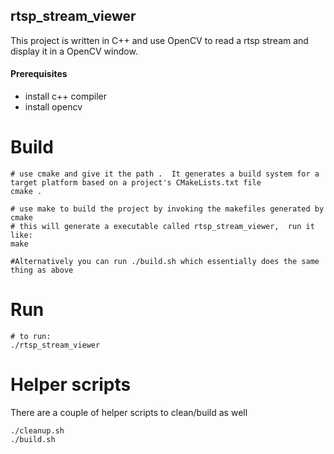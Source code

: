 ## rtsp_stream_viewer
This project is written in C++ and use OpenCV to read a rtsp stream and display it in a OpenCV window. 

#### Prerequisites
- install c++ compiler
- install opencv

# Build
```shell
# use cmake and give it the path .  It generates a build system for a target platform based on a project's CMakeLists.txt file
cmake .

# use make to build the project by invoking the makefiles generated by cmake 
# this will generate a executable called rtsp_stream_viewer,  run it like:
make

#Alternatively you can run ./build.sh which essentially does the same thing as above
```

# Run
```shell
# to run:
./rtsp_stream_viewer
```

# Helper scripts
There are a couple of helper scripts to clean/build as well
```
./cleanup.sh
./build.sh
```
